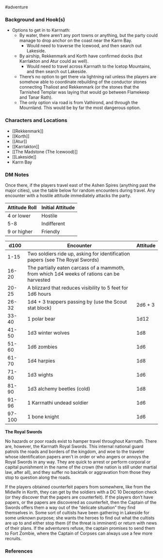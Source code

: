  #adventure 

### Background and Hook(s)

- Options to get in to Karrnath:
	- By water, there aren’t any port towns or anything, but the party could manage to drop anchor on the coast near the Karrn Bay.
	    - Would need to traverse the Icewood, and then search out Lakeside.
	- By airship, Rekkenmark and Korth have confirmed docks (but Karrlakton and Atur could as well).
	    - Would need to travel across Karrnath to the Icetop Mountains, and then search out Lakeside.
	- There’s no option to get there via lightning rail unless the players are somehow able to coordinate rebuilding of the conductor stones connecting Thaliost and Rekkenmark (or the stones that the Tarnished Templar was laying that would go between Flamekeep and Tanar Rath).
	- The only option via road is from Vathirond, and through the Mournland. This would be by far the most dangerous option.

### Characters and Locations

- [[Rekkenmark]]
- [[Korth]]
- [[Atur]]
- [[Karrlakton]]
- [[The Madstone (The Icewood)]]
- [[Lakeside]]
- Karrn Bay

### DM Notes

Once there, if the players travel east of the Ashen Spires (anything past the major cities), use the table below for random encounters during travel. Any encounter with a hostile attitude immediately attacks the party.

| Attitude Roll | Initial Attitude |
| ------------- | ---------------- |
| 4 or lower    | Hostile          |
| 5-8           | Indifferent      |
| 9 or higher   | Friendly         |

| d100   | Encounter                                                                                  | Attitude |
| ------ | ------------------------------------------------------------------------------------------ | -------- |
| 1-15   | Two soldiers ride up, asking for identification papers (see The Royal Swords)              |          |
| 16-20  | The partially eaten carcass of a mammoth, from which 1d4 weeks of rations can be harvested |          |
| 20-25  | A blizzard that reduces visibility to 5 feet for 1d6 hours                                 |          |
| 26-32  | 1d4 + 3 trappers passing by (use the Scout stat block)                                     | 2d6 + 3  |
| 33-40  | 1 polar bear                                                                               | 1d12     |
| 41-50  | 1d3 winter wolves                                                                          | 1d8      |
| 51-60  | 1d6 zombies                                                                                | 1d6      |
| 61-70  | 1d4 harpies                                                                                | 1d8      |
| 71-80  | 1d3 wights                                                                                 | 1d6      |
| 81-90  | 1d3 alchemy beetles (cold)                                                                 | 1d8      |
| 91-96  | 1 Karrnathi undead soldier                                                                 | 1d6      |
| 97-100 | 1 bone knight                                                                              | 1d6      |

**The Royal Swords**

No hazards or poor roads exist to hamper travel throughout Karrnath. There are, however, the Karrnath Royal Swords. This internal national guard patrols the roads and borders of the kingdom, and woe to the traveler whose identification papers aren't in order or who angers or annoys the Royal Swords in any way. They are quick to arrest or perform corporal or capital punishment in the name of the crown (the nation is still under martial law, after all), and they suffer no backtalk or aggravation from those they stop to question along the roads.

If the players obtained counterfeit papers from somewhere, like from the Midwife in Korth, they can get by the soldiers with a DC 10 Deception check (or they discover that the papers are counterfeit). If the players don’t have papers, or the papers are discovered as counterfeit, then the Captain of the Swords offers them a way out of the “delicate situation” they find themselves in. Some sort of cultists have been gathering in Lakeside for some unknown purpose; she wants the heroes to find out what the cultists are up to and either stop them (if the threat is imminent) or return with news of their plans. If the adventurers refuse, the captain promises to send them to Fort Zombie, where the Captain of Corpses can always use a few more recruits.

### References
